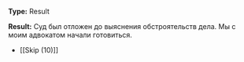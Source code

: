**Type:** Result

**Result:** Суд был отложен до выяснения обстроятельств дела. Мы с моим адвокатом начали готовиться.

- [[Skip (10)]]